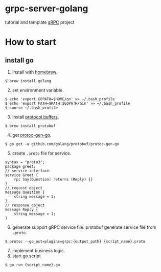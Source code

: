 # grpc-server-golang
tutorial and template [gRPC](https://grpc.io/) project

# How to start
## install go
1. install with [homebrew](https://brew.sh/index_ja).
```shell
$ brew install golang
```
2. set environment variable.
```shell
$ echo 'export GOPATH=$HOME/go' >> ~/.bash_profile
$ echo 'export PATH=$PATH:$GOPATH/bin' >> ~/.bash_profile
$ source ~/.bash_profile
```
3. install [protocol buffers](https://developers.google.com/protocol-buffers).
```shell
$ brew install protobuf
```
4. get [protoc-gen-go](https://godoc.org/github.com/golang/protobuf/protoc-gen-go).
```shell
$ go get -u github.com/golang/protobuf/protoc-gen-go
```
5. create ```.proto``` file for service.
```golang
syntax = "proto3";
package greet;
// service interface
service Greet {
    rpc Say(Question) returns (Reply) {}
}
// request object
message Question {
    string message = 1;
}
// response object
message Reply {
    string message = 1;
}
```
6. generate support gRPC service file. protobuf generate service file from ```.proto```.
```shell
$ protoc --go_out=plugins=grpc:{output_path} {script_name}.proto
```
7. implement business logic.
8. start go script
```shell
$ go run {script_name}.go
```
